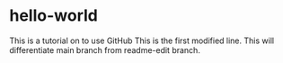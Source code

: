# hello-world
This is a tutorial on to use GitHub
This is the first modified line. This will differentiate main branch from readme-edit branch.
